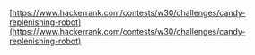 [https://www.hackerrank.com/contests/w30/challenges/candy-replenishing-robot](https://www.hackerrank.com/contests/w30/challenges/candy-replenishing-robot)